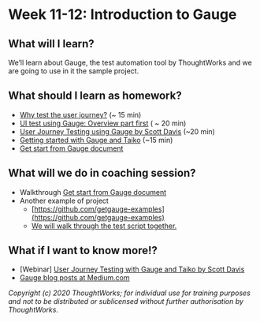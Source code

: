 # Week 11-12: Introduction to Gauge

## What will I learn?

We’ll learn about Gauge, the test automation tool by ThoughtWorks and we are going to use in it the sample project.

## What should I learn as homework?

* [Why test the user journey?](https://www.thoughtworks.com/es/insights/blog/why-test-user-journey?) \(~ 15 min\)
* [UI test using Gauge: Overview part first](https://docs.gauge.org/overview.html?os=macos&language=javascript&ide=vscode) \( ~ 20 min\)
* [User Journey Testing using Gauge by Scott Davis](https://www.youtube.com/watch?v=pSdpXmwhFXo) \(~20 min\) 
* [Getting started with Gauge and Taiko](https://www.youtube.com/watch?v=F2t57TbMNng) \(~15 min\) 
* [Get start from Gauge document](https://docs.gauge.org/getting_started/installing-gauge.html?os=macos&language=javascript&ide=vscode)

## What will we do in coaching session?

* Walkthrough [Get start from Gauge document](https://docs.gauge.org/getting_started/installing-gauge.html?os=macos&language=javascript&ide=vscode)
* Another example of project 
    * [https://github.com/getgauge-examples](https://github.com/getgauge-examples)
    * [We will walk through the test script together.](https://github.com/getgauge-examples/js-taiko)

## What if I want to know more!?

* \[Webinar\] [User Journey Testing with Gauge and Taiko by Scott Davis](https://youtu.be/gXK-0lGGNSQ)
* [Gauge blog posts at Medium.com](https://medium.com/getgauge)

_Copyright \(c\) 2020 ThoughtWorks; for individual use for training purposes and not to be distributed or sublicensed without further authorisation by ThoughtWorks._

